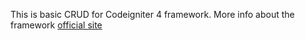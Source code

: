 This is basic CRUD for Codeigniter 4 framework.
More info about the framework [official site](http://codeigniter.com)